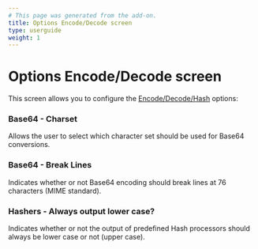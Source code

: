 ```yaml
---
# This page was generated from the add-on.
title: Options Encode/Decode screen
type: userguide
weight: 1
---
```


# Options Encode/Decode screen

This screen allows you to configure the [Encode/Decode/Hash](/docs/desktop/addons/encode-decode-hash/) options:

### Base64 - Charset

Allows the user to select which character set should be used for Base64 conversions.

### Base64 - Break Lines

Indicates whether or not Base64 encoding should break lines at 76 characters (MIME standard).

### Hashers - Always output lower case?

Indicates whether or not the output of predefined Hash processors should always be lower case or not (upper case).
